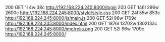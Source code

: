 200      GET        1l        4w       38c http://192.168.224.245:8000/login
200      GET      146l      296w     2600c http://192.168.224.245:8000/style/style.css
200      GET       24l       55w      853c http://192.168.224.245:8000/js/main.js
200      GET       52l       96w     1709c http://192.168.224.245:8000/index.html
200      GET     1876l    13702w  1302133c http://192.168.224.245:8000/img/relia.png
200      GET       52l       96w     1709c http://192.168.224.245:8000/
